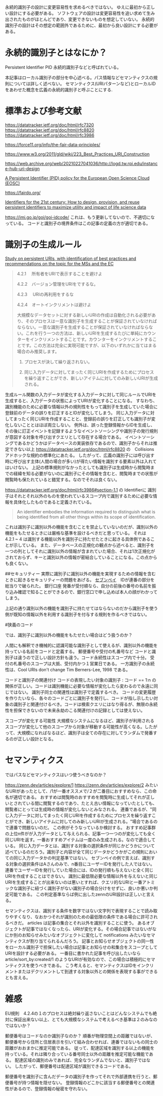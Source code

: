 永続的識別子の設計に変更容易性を求めるべきではない。
ゆえに最初から正しい設計にする必要がある。
ソフトウェアの設計は変更容易性を追い求めて生み出されたものがほとんどであり、変更できないものを想定していない。
永続的識別子の設計はその想定の範囲外であるために、最初から良い設計にする必要がある。

# 永続的識別子とはなにか？

Persistent Identifier PID 永続的識別子などと呼ばれている。

本記事はローカル識別子の部分を中心述べる。パス情報などセマンティクスの規則については詳しく述べない。
セマンティクス(URIパターンなど)とローカルIDをあわせた概念を広義の永続的識別子と呼ぶことにする.


# 標準および参考文献

https://datatracker.ietf.org/doc/html/rfc7320
https://datatracker.ietf.org/doc/html/rfc8820
https://datatracker.ietf.org/doc/html/rfc3986

https://force11.org/info/the-fair-data-principles/

https://www.w3.org/2011/gld/wiki/223_Best_Practices_URI_Construction

https://web.archive.org/web/20210227041036/http://logd.tw.rpi.edu/instance-hub-uri-design

[A Persistent Identifier (PID) policy for the European Open Science Cloud (EOSC)](
https://op.europa.eu/en/publication-detail/-/publication/35c5ca10-1417-11eb-b57e-01aa75ed71a1/language-en)

https://fairdo.org/

[Identifiers for the 21st century: How to design, provision, and reuse persistent identifiers to maximize utility and impact of life science data](
https://journals.plos.org/plosbiology/article?id=10.1371/journal.pbio.2001414)

https://imi.go.jp/goi/goi-idcode/
これは、もう更新してないので、不適切になっている。
コードと識別子の境界条件はこの記事の定義の方が適切である。

# 識別子の生成ルール

[Study on persistent URIs, with identification of
best practices and recommendations on the topic for the
MSs and the EC](
https://joinup.ec.europa.eu/sites/default/files/document/2013-02/D7.1.3%20-%20Study%20on%20persistent%20URIs.pdf)

> 4.2.1 　所有者をURIで表示することを避けよ
>
> 4.2.2　バージョン管理をURIをでするな。
>
> 4.2.3 　URIの再利用をするな
>
> 4.2.4　オートインクリメントは避けよ
>
> 大規模なデータセットに対する新しいURIの作成は自動化される必要があり、そのプロセスは一意な識別子を生成することが保証されていなければならない。一意な識別子を生成することが保証されていなければならない。これを行う一つの方法は、新しいURIを生成するたびに単純にカウンターをインクリメントすることです。カウンターをインクリメントすることです。この方法は完全に実現可能ですが、以下のいずれかに当てはまる場合のみ推奨します。
>
> 1. プロセスが決して繰り返されない。
>
> 2. 同じ入力データに対してまったく同じURIを作成するためにプロセスを繰り返すことができ、新しいアイテムに対してのみ新しいURIが生成される。

生成ルール関数の入力データが変化する入力データに対して同じルールでURIを生成すると、入力データの状態によってURIが変化することになる。
すなわち、識別機能のために必要な情報以外の規則性をもって識別子を生成していた場合に登録前のデータの誤りを訂正するとIDが変化してしまう。
同じ入力データに対してまったく同じURIを作成することと、登録前の誤りを訂正しても識別子が変化しないこととはほぼ両立しない。
例外は、誤った登録情報からIDを生成し、その後に訂正イベントを記録するようなイベントソーシングや識別子の発行規則が意図する対象を呼び出すクエリとして存在する場合である。
イベントソーシングであるかどうかはデータベースの実装依存であるので、識別子からそれは推定できない以上
https://datatracker.ietf.org/doc/html/rfc8820 の　Collisions　アドホックな規約の標準化にあたる。
したがって、広義の識別子には呼び出す時に呼び出す主体(人間の場合が多い)が得たい情報を識別する要素以外は入れてはいけない。
上記の標準規則がなかったとしても識別子は生成時から閲覧時までの経緯を知る必要がないのに識別子にその情報を含むと、閲覧時までの状態が閲覧時も保たれていると錯覚する。なのでそれは良くない。

https://datatracker.ietf.org/doc/html/rfc3986#section-1.1 の Identifierに
識別子はそれとそれ以外のものを使われているスコープ内で識別するために必要な情報を具体化したものであると定義されている。

>An identifier embodies the information required to distinguish what is being identified from all other things within its scope of identification.

これは識別子に識別以外の機能を含むことを禁止していないのだが、識別以外の機能をもたせるときには厳格な基準を設けるべきだと思っている。
それは　4.2.1 ~ 4 は識別する機能以外を識別子に持たせたときに起きる具体例であることが示している。
また、データベースの正規化の観点から述べると、識別子を一つの列としてそれに識別以外の情報が含まれていた場合、それは1次正規化がされておらず、キーと識別以外の情報が密結合していることになる。この点からも良くない。

##セキュリティー
実際に識別子に識別以外の機能を実現するための情報を含むときに起きるセキュリティーの問題をあげる。
[セブンペイ](https://www.businessinsider.jp/post-194660)　IDが連番の部分を総当りで破られた。
銀行口座
発番が受付順なら、自分の前後の番号の名前を振り込み確認で知ることができるので、銀行窓口で申し込めば本人の顔がわかってしまう。

上記の通り識別以外の機能を識別子に持たせてはならないのだから識別子を使う側が既知の情報以外を利用する識別子を付与する規則を作るべきではない。

#狭義のコード

では、識別子に識別以外の機能をもたせたい場合はどう扱うのか？

人間にも解釈でき機械的に認識可能な識別子として使えるが、識別以外の機能を持っている名前をコードと定義する。
郵便番号や受付の札番号など
コードと識別子は違うので正しい設計方針も違う。コード永続性はスコープ内で十分。
受付の札番号のスコープは大抵、受付内かつ１営業日である。
一方識別子の永続性は、Cool URIs don't change Tim Berners-Lee, 1998 である。

コードと識別子の関連付け
コードの表現したい対象の識別子 : コード  == 1:n
の関係が正しい。コードは識別機能に必要な情報が変化したら変わるので永遠に同じではない。
識別子同士の関連性は識別子で定義するべき。
コードの変更履歴を作りたいなら、各々のコードごとに識別子を発行し、コードが指し示したい対象の識別子と関連付けるべき。コードは検索クエリにはなり得るが、無限の永続性を担保できないので未来永劫のこる関連付けの記録としては使えない。

スコープが変化する可能性
大規模なシステムになるほど、識別子が利用されるスコープが変化して他のスコープから対象が移動する可能性が高くなる。したがって、大規模になればなるほど、識別子は全ての存在に対してランダムで発番するのが正しい設計となる。

# セマンティクス

ではパスなどセマンティクスはいつ使うべきなのか？

https://zenn.dev/articles/explore/1
https://zenn.dev/articles/explore/2
みたいなURIがあったとして、/1が一番オススメで/２が二番目におすすめなら、この命名が適切である。
おすすめは閲覧時のおすすめを閲覧時に生成してそれが正しいとされている間に閲覧するのであり、たとえ古い情報になっていたとしても、閲覧者にとっては生成時の情報が変化しないとみなされる。
連番であるが、"同じ入力データに対してまったく同じURIを作成するためにプロセスを繰り返すことができ、新しいアイテムに対してのみ新しいURIが生成される。"場合であるので連番で問題ないのだ。
この例がそうなっているか検討する。
おすすめ記事群の上位n件がが入力データとして与えられる、記事一つ一つのが変化しても全く同じURIを返す。一番おすすめアイテムは一度のみ生成される。なので適合している。
同じ入力データとは、識別する対象の選択条件が同じかどうかについて述べているのだろう。識別子と内容が全て同じデータかどうかがこの規則においての同じ入力データかの判定基準ではない。
セブンペイの例で言えば、識別する対象の選択条件はAさんのみで、n番目にユーザーIDを発行した人ではない。連番でユーザーIDを発行していた場合には、IDの発行順も与えないと全く同じURIを作成することはできない。
識別に最低限必要な情報以外を与えないと同じURIを生成することが出来ないのは悪いとすれば、クエリ的なURIと一番アトミックな識別子に紐づく識別子がない識別子の場合分けをせずに、良いか悪いか判定可能である。
この判定基準ならば例に出したzennのURI設計は正しいと言える。

セマンティクスは、識別する条件を数字ではない文字列で表現することで読み取りやすくなり、なおかつそれが識別のための最低限の条件である場合に許可されるべきだ。
articles は記事の集合とそれ以外を識別することに使う。 あるオブジェクトが記事ではなくなったら、URIが変化する。その場合記事ではないがなにか別のお知らせみたいなオブジェクトに変化して notifications みたいなセマンティクスが割り当てられるんだろう。
記事とお知らせオブジェクトの同一性をローカル識別子で担保したい場合は記事とお知らせの和集合をスコープとしてURIを設計する必要がある。
一番目に書かれた記事を呼び出したいなら article/sort_by:created/1  のようなURIが有効なので、この場合は積極的にセマンティクスを使うべきである。
こう考えると、セマンティクスはIDをインクリメントまたはデクリメントして到達する対象以外との関係を表現する事ができるとも言える。

# 雑感
EU規則　4.2.4の１のプロセスは絶対繰り返さないことはどんなシステムでも絶対に保証出来ない以上、とても大規模なシステムで考えるべき基準は２のみなのではないか？

郵便番号はコードなのか識別子なのか？
順番が物理空間上の距離ではないが、郵便番号から住所と住居表示を引いて組み合わせれば、連番ではないもの同士の距離がおおまかに推定可能である。
従って、配達区域を識別する以上の機能を持っている。それは隣り合っている番号同士以外の距離を推定可能な機能である。
配達区域の識別のみであれば、完全なランダムでないと、識別子ではない。
したがって、郵便番号は配達区域が識別できるコードである。

郵便番号を識別子に含んだデータの識別子を作ってそれで外部連携を行うと、郵便番号が持つ情報を隠せない。
登録情報のどこかに該当する郵便番号との関連性があるので、登録情報の秘密を守れない。
